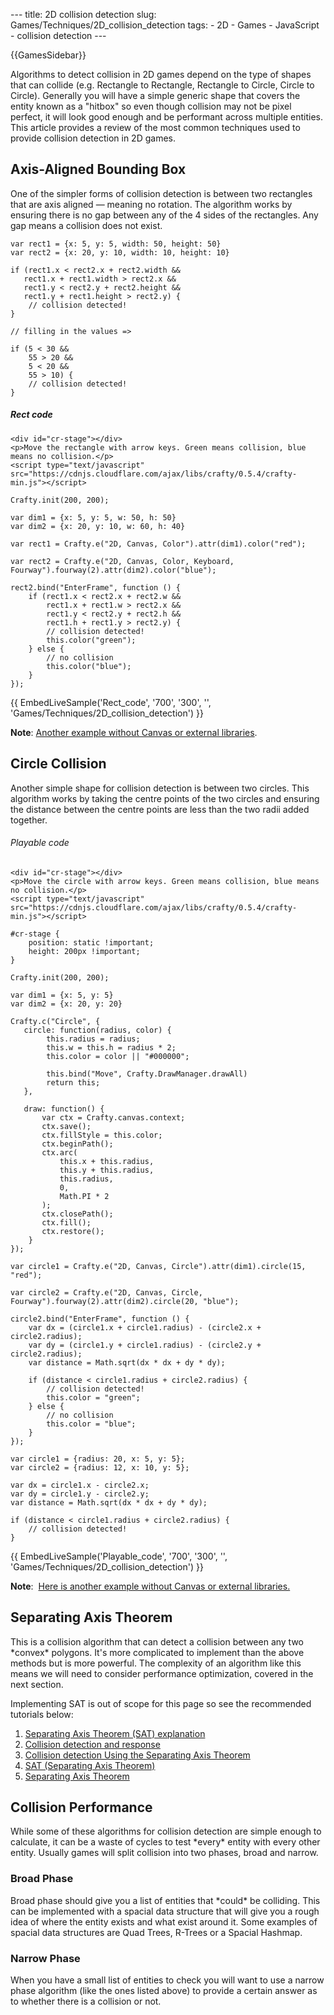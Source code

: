 --- title: 2D collision detection slug: Games/Techniques/2D_collision_detection tags: - 2D - Games - JavaScript - collision detection ---

{{GamesSidebar}}

Algorithms to detect collision in 2D games depend on the type of shapes that can collide (e.g. Rectangle to Rectangle, Rectangle to Circle, Circle to Circle). Generally you will have a simple generic shape that covers the entity known as a "hitbox" so even though collision may not be pixel perfect, it will look good enough and be performant across multiple entities. This article provides a review of the most common techniques used to provide collision detection in 2D games.

## Axis-Aligned Bounding Box

One of the simpler forms of collision detection is between two rectangles that are axis aligned — meaning no rotation. The algorithm works by ensuring there is no gap between any of the 4 sides of the rectangles. Any gap means a collision does not exist.

    var rect1 = {x: 5, y: 5, width: 50, height: 50}
    var rect2 = {x: 20, y: 10, width: 10, height: 10}

    if (rect1.x < rect2.x + rect2.width &&
       rect1.x + rect1.width > rect2.x &&
       rect1.y < rect2.y + rect2.height &&
       rect1.y + rect1.height > rect2.y) {
        // collision detected!
    }

    // filling in the values =>

    if (5 < 30 &&
        55 > 20 &&
        5 < 20 &&
        55 > 10) {
        // collision detected!
    }

##### Rect code

    <div id="cr-stage"></div>
    <p>Move the rectangle with arrow keys. Green means collision, blue means no collision.</p>
    <script type="text/javascript" src="https://cdnjs.cloudflare.com/ajax/libs/crafty/0.5.4/crafty-min.js"></script>

    Crafty.init(200, 200);

    var dim1 = {x: 5, y: 5, w: 50, h: 50}
    var dim2 = {x: 20, y: 10, w: 60, h: 40}

    var rect1 = Crafty.e("2D, Canvas, Color").attr(dim1).color("red");

    var rect2 = Crafty.e("2D, Canvas, Color, Keyboard, Fourway").fourway(2).attr(dim2).color("blue");

    rect2.bind("EnterFrame", function () {
        if (rect1.x < rect2.x + rect2.w &&
            rect1.x + rect1.w > rect2.x &&
            rect1.y < rect2.y + rect2.h &&
            rect1.h + rect1.y > rect2.y) {
            // collision detected!
            this.color("green");
        } else {
            // no collision
            this.color("blue");
        }
    });

{{ EmbedLiveSample('Rect\_code', '700', '300', '', 'Games/Techniques/2D\_collision\_detection') }}

**Note**: [Another example without Canvas or external libraries](https://jsfiddle.net/jlr7245/217jrozd/3/).

## Circle Collision

Another simple shape for collision detection is between two circles. This algorithm works by taking the centre points of the two circles and ensuring the distance between the centre points are less than the two radii added together.

###### Playable code

    <div id="cr-stage"></div>
    <p>Move the circle with arrow keys. Green means collision, blue means no collision.</p>
    <script type="text/javascript" src="https://cdnjs.cloudflare.com/ajax/libs/crafty/0.5.4/crafty-min.js"></script>

    #cr-stage {
        position: static !important;
        height: 200px !important;
    }

    Crafty.init(200, 200);

    var dim1 = {x: 5, y: 5}
    var dim2 = {x: 20, y: 20}

    Crafty.c("Circle", {
       circle: function(radius, color) {
            this.radius = radius;
            this.w = this.h = radius * 2;
            this.color = color || "#000000";

            this.bind("Move", Crafty.DrawManager.drawAll)
            return this;
       },

       draw: function() {
           var ctx = Crafty.canvas.context;
           ctx.save();
           ctx.fillStyle = this.color;
           ctx.beginPath();
           ctx.arc(
               this.x + this.radius,
               this.y + this.radius,
               this.radius,
               0,
               Math.PI * 2
           );
           ctx.closePath();
           ctx.fill();
           ctx.restore();
        }
    });

    var circle1 = Crafty.e("2D, Canvas, Circle").attr(dim1).circle(15, "red");

    var circle2 = Crafty.e("2D, Canvas, Circle, Fourway").fourway(2).attr(dim2).circle(20, "blue");

    circle2.bind("EnterFrame", function () {
        var dx = (circle1.x + circle1.radius) - (circle2.x + circle2.radius);
        var dy = (circle1.y + circle1.radius) - (circle2.y + circle2.radius);
        var distance = Math.sqrt(dx * dx + dy * dy);

        if (distance < circle1.radius + circle2.radius) {
            // collision detected!
            this.color = "green";
        } else {
            // no collision
            this.color = "blue";
        }
    });

    var circle1 = {radius: 20, x: 5, y: 5};
    var circle2 = {radius: 12, x: 10, y: 5};

    var dx = circle1.x - circle2.x;
    var dy = circle1.y - circle2.y;
    var distance = Math.sqrt(dx * dx + dy * dy);

    if (distance < circle1.radius + circle2.radius) {
        // collision detected!
    }

{{ EmbedLiveSample('Playable\_code', '700', '300', '', 'Games/Techniques/2D\_collision\_detection') }}

**Note**:  [Here is another example without Canvas or external libraries.](https://jsfiddle.net/jlr7245/teb4znk0/20/)

## Separating Axis Theorem

This is a collision algorithm that can detect a collision between any two \*convex\* polygons. It's more complicated to implement than the above methods but is more powerful. The complexity of an algorithm like this means we will need to consider performance optimization, covered in the next section.

Implementing SAT is out of scope for this page so see the recommended tutorials below:

1.  [Separating Axis Theorem (SAT) explanation](https://www.sevenson.com.au/actionscript/sat/)
2.  [Collision detection and response](https://www.metanetsoftware.com/technique/tutorialA.html)
3.  [Collision detection Using the Separating Axis Theorem](https://gamedevelopment.tutsplus.com/tutorials/collision-detection-using-the-separating-axis-theorem--gamedev-169)
4.  [SAT (Separating Axis Theorem)](http://www.dyn4j.org/2010/01/sat/)
5.  [Separating Axis Theorem](https://programmerart.weebly.com/separating-axis-theorem.html)

## Collision Performance

While some of these algorithms for collision detection are simple enough to calculate, it can be a waste of cycles to test \*every\* entity with every other entity. Usually games will split collision into two phases, broad and narrow.

### Broad Phase

Broad phase should give you a list of entities that \*could\* be colliding. This can be implemented with a spacial data structure that will give you a rough idea of where the entity exists and what exist around it. Some examples of spacial data structures are Quad Trees, R-Trees or a Spacial Hashmap.

### Narrow Phase

When you have a small list of entities to check you will want to use a narrow phase algorithm (like the ones listed above) to provide a certain answer as to whether there is a collision or not.
